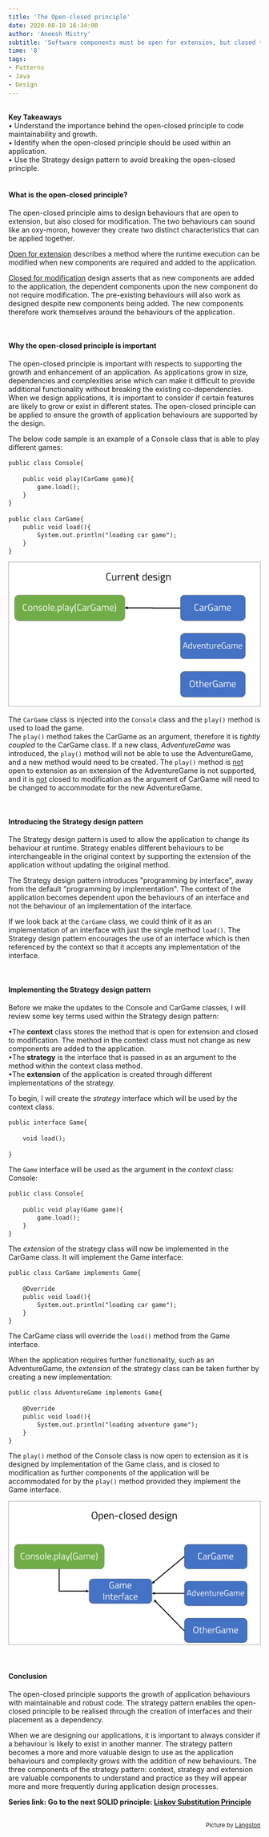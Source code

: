 ```yaml
---
title: 'The Open-closed principle'
date: 2020-08-10 16:34:00
author: 'Aneesh Mistry'
subtitle: 'Software components must be open for extension, but closed to modification. This blog reviews how the open-closed principle can be implemented by design using the Strategy pattern.'
time: '8'
tags:
- Patterns
- Java
- Design
---
```

<br>
<strong>Key Takeaways</strong><br>
&#8226; Understand the importance behind the open-closed principle to code maintainability and growth.<br>
&#8226; Identify when the open-closed principle should be used within an application.<br>
&#8226; Use the Strategy design pattern to avoid breaking the open-closed principle.<br>

<br>
<h4>What is the open-closed principle?</h4>
<p>
The open-closed principle aims to design behaviours that are open to extension, but also closed for modification. The two behaviours can sound like an oxy-moron, however they create two distinct characteristics that can be applied together.
</p>
<p>
<u>Open for extension</u> describes a method where the runtime execution can be modified when new components are required and added to the application.
</p>
<p>
<u>Closed for modification</u> design asserts that as new components are added to the application, the dependent components upon the new component do not require modification. The pre-existing behaviours will also work as designed despite new components being added. The new components therefore work themselves around the behaviours of the application.
</p>
<br>
<h4>Why the open-closed principle is important</h4>
<p>
The open-closed principle is important with respects to supporting the growth and enhancement of an application. As applications grow in size, dependencies and complexities arise which can make it difficult to provide additional functionality without breaking the existing co-dependencies. When we design applications, it is important to consider if certain features are likely to grow or exist in different states. The open-closed principle can be applied to ensure the growth of application behaviours are supported by the design.
</p>
<p>
The below code sample is an example of a Console class that is able to play different games:

```java{numberLines:true}
public class Console{

    public void play(CarGame game){
        game.load();
    }
}

public class CarGame{
    public void load(){
        System.out.println("loading car game");
    }
}
```

![Current design](../../src/images/019_closedDesign.png)

</p>
<p>
The <code>CarGame</code> class is injected into the <code>Console</code> class and the <code>play()</code> method is used to load the game.<br>
The <code>play()</code> method takes the CarGame as an argument, therefore it is <i>tightly coupled</i> to the CarGame class. If a new class, <i>AdventureGame</i> was introduced, the <code>play()</code> method will not be able to use the AdventureGame, and a new method would need to be created. The <code>play()</code> method is <u>not</u> open to extension as an extension of the AdventureGame is not supported, and it is <u>not</u> closed to modification as the argument of CarGame will need to be changed to accommodate for the new AdventureGame.
</p>
<br>
<h4>Introducing the Strategy design pattern</h4>
<p>
The Strategy design pattern is used to allow the application to change its behaviour at runtime. Strategy enables different behaviours to be interchangeable in the original context by supporting the extension of the application without updating the original method.
</p>
<p>
The Strategy design pattern introduces "programming by interface", away from the default "programming by implementation". The context of the application becomes dependent upon the behaviours of an interface and not the behaviour of an implementation of the interface.
</p>
<p>
If we look back at the <code>CarGame</code> class, we could think of it as an implementation of an interface with just the single method <code>load()</code>. The Strategy design pattern encourages the use of an interface which is then referenced by the context so that it accepts any implementation of the interface.
</p>
<br>
<h4>Implementing the Strategy design pattern</h4>
<p>
Before we make the updates to the Console and CarGame classes, I will review some key terms used within the Strategy design pattern:
</p>
<p>
&#8226;The <strong>context</strong> class stores the method that is open for extension and closed to modification. The method in the context class must not change as new components are added to the application.<br>
&#8226;The <strong>strategy</strong> is the interface that is passed in as an argument to the method within the context class method.<br>
&#8226;The <strong>extension</strong> of the application is created through different implementations of the strategy.
</p>
<p>
To begin, I will create the <i>strategy</i> interface which will be used by the context class.

```java{numberLines:true}
public interface Game{

    void load();

}
```
</p>
<p>
The <code>Game</code> interface will be used as the argument in the <i>context</i> class: Console:

```java{numberLines:true}
public class Console{

    public void play(Game game){
        game.load();
    }
}
```
</p>

<p>
The <i>extension</i> of the strategy class will now be implemented in the CarGame class. It will implement the Game interface:

```java{numberLines:true}
public class CarGame implements Game{

    @Override
    public void load(){
        System.out.println("loading car game");
    }
}

```
The CarGame class will override the <code>load()</code> method from the Game interface.
</p>
<p>
When the application requires further functionality, such as an AdventureGame, the <i>extension</i> of the strategy class can be taken further by creating a new implementation:

```java{numberLines:true}
public class AdventureGame implements Game{

    @Override
    public void load(){
        System.out.println("loading adventure game");
    }
}

```
</p>
<p>
The <code>play()</code> method of the Console class is now open to extension as it is designed by implementation of the Game class, and is closed to modification as further components of the application will be accommodated for by the <code>play()</code> method provided they implement the Game interface.

![Open closed design](../../src/images/019_openClosed.png)


</p>
<br>
<h4>Conclusion</h4>
<p>
The open-closed principle supports the growth of application behaviours with maintainable and robust code. The strategy pattern enables the open-closed principle to be realised through the creation of interfaces and their placement as a dependency.
</p>
<p>
When we are designing our applications, it is important to always consider if a behaviour is likely to exist in another manner. The strategy pattern becomes a more and more valuable design to use as the application behaviours and complexity grows with the addition of new behaviours. The three components of the strategy pattern: context, strategy and extension are valuable components to understand and practice as they will appear more and more frequently during application design processes. 
</p>

<strong>Series link: Go to the next SOLID principle: <a href="https://aneesh.co.uk/liskov-substitution-principle">Liskov Substitution Principle</a></strong>

<br>
<small style="float: right;" >Picture by <a target="_blank" href="https://unsplash.com/@slangston">Langston</small></a><br>